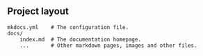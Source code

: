 
## Project layout
``` shell
mkdocs.yml    # The configuration file.
docs/
    index.md  # The documentation homepage.
    ...       # Other markdown pages, images and other files.
```